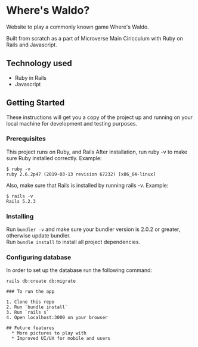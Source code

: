 # Where's Waldo? 

Website to play a commonly known game Where's Waldo.

Built from scratch as a part of Microverse Main Ciricculum with Ruby on Rails and Javascript. 

## Technology used

* Ruby in Rails
* Javascript

## Getting Started
These instructions will get you a copy of the project up and running on your local machine for development and testing purposes.

### Prerequisites
This project runs on Ruby, and Rails
After installation, run ruby -v to make sure Ruby installed correctly. Example:

```
$ ruby -v
ruby 2.6.2p47 (2019-03-13 revision 67232) [x86_64-linux]
```
Also, make sure that Rails is installed by running rails -v. Example:

```
$ rails -v
Rails 5.2.3
```

### Installing
Run `bundler -v` and make sure your bundler version is 2.0.2 or greater, otherwise update bundler.  
Run `bundle install` to install all project dependencies.

### Configuring database
In order to set up the database run the following command:
```
rails db:create db:migrate

### To run the app

1. Clone this repo
2. Run `bundle install`
3. Run `rails s`
4. Open localhost:3000 on your browser

## Future features
  * More pictures to play with
  * Improved UI/UX for mobile and users
